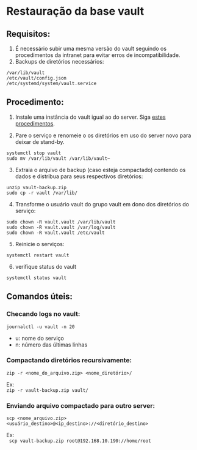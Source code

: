 # Restauração da base vault

## Requisitos:  
1. É necessário subir uma mesma versão do vault seguindo os procedimentos da intranet para evitar erros de  incompatibilidade.  
3. Backups de diretórios necessários:  

```
/var/lib/vault
/etc/vault/config.json
/etc/systemd/system/vault.service
```
## Procedimento:
1. Instale uma instância do vault igual ao do server.
 Siga [estes procedimentos](http://link-instalação).

2. Pare o serviço e renomeie o os diretórios em uso do server novo para deixar de stand-by.

```
systemctl stop vault 
sudo mv /var/lib/vault /var/lib/vault~
```
3. Extraia o arquivo de backup (caso esteja compactado) contendo os dados e distribua para seus respectivos diretórios:
```
unzip vault-backup.zip
sudo cp -r vault /var/lib/
```

4. Transforme o usuário vault do grupo vault em dono dos diretórios do serviço:  
```
sudo chown -R vault.vault /var/lib/vault
sudo chown -R vault.vault /var/log/vault
sudo chown -R vault.vault /etc/vault
```
5. Reinicie o serviços:
```
systemctl restart vault
```
6. verifique status do vault
```
systemctl status vault
```

## Comandos úteis:
### Checando logs no vault:  
```
journalctl -u vault -n 20
``` 
- u: nome do serviço
- n: número das últimas linhas 
### Compactando diretórios recursivamente:  

``` 
zip -r <nome_do_arquivo.zip> <nome_diretório>/ 
```  

Ex:  
``` zip -r vault-backup.zip vault/ ```


### Enviando arquivo compactado para outro server: 
``` 
scp <nome_arquivo.zip> <usuário_destino>@<ip_destino>://<diretório_destino>
```

Ex:  
``` scp vault-backup.zip root@192.168.10.190://home/root```
